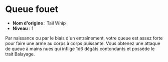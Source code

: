 # Queue fouet

 * **Nom d'origine** : Tail Whip
 * **Niveau** : 1


<p><span id="ctl00_MainContent_DetailedOutput">Par naissance ou par le biais d'un entraînement, votre queue est assez forte pour faire une arme au corps à corps puissante. Vous obtenez une attaque de queue à mains nues qui inflige 1d6 dégâts contondants et possède le trait Balayage.&nbsp;</span></p>